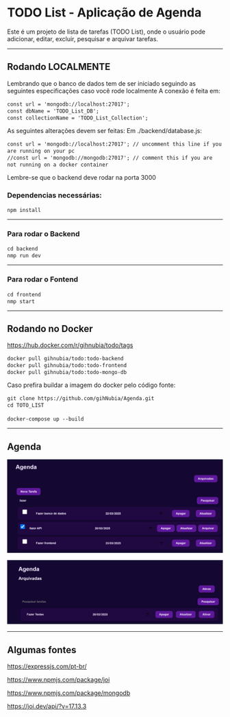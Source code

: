 # TODO List - Aplicação de Agenda

Este é um projeto de lista de tarefas (TODO List), onde o usuário pode adicionar, editar, excluir, pesquisar e arquivar tarefas.

------

## Rodando LOCALMENTE

Lembrando que o banco de dados tem de ser iniciado seguindo as seguintes especificações caso você rode localmente
A conexão é feita em:

```
const url = 'mongodb://localhost:27017';
const dbName = 'TODO_List_DB';
const collectionName = 'TODO_List_Collection';
``` 

As seguintes alterações devem ser feitas:
Em ./backend/database.js:
```
const url = 'mongodb://localhost:27017'; // uncomment this line if you are running on your pc
//const url = 'mongodb://mongodb:27017'; // comment this if you are not running on a docker container
```

Lembre-se que o backend deve rodar na porta 3000

### Dependencias necessárias:
``` 
npm install 
``` 
---

### Para rodar o Backend
```
cd backend
nmp run dev 
```
----
### Para rodar o Fontend

```
cd frontend
nmp start
```
----
## Rodando no Docker
https://hub.docker.com/r/gihnubia/todo/tags

```
docker pull gihnubia/todo:todo-backend
docker pull gihnubia/todo:todo-frontend
docker pull gihnubia/todo:todo-mongo-db
```
Caso prefira buildar a imagem do docker pelo código fonte:

```
git clone https://github.com/gihNubia/Agenda.git
cd TOTO_LIST

docker-compose up --build
```
----
## Agenda 
![Tela-imagens-ativas](/images/Tela-tarefas-ativas.png)

![Tela-imagens-ativas](/images/Tela-tarefas-arquivadas.png)

----
## Algumas fontes

https://expressjs.com/pt-br/

https://www.npmjs.com/package/joi

https://www.npmjs.com/package/mongodb

https://joi.dev/api/?v=17.13.3
